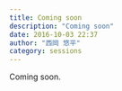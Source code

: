 ```yaml
---
title: Coming soon
description: "Coming soon"
date: 2016-10-03 22:37
author: "西岡 悠平"
category: sessions
---
```

Coming soon.
